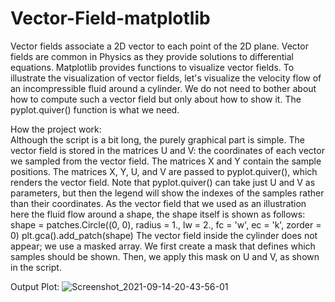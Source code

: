 # Vector-Field-matplotlib
Vector fields associate a 2D vector to each point of the 2D plane. Vector fields are common in Physics as they provide solutions to differential equations. Matplotlib provides functions to visualize vector fields. To illustrate the visualization of vector fields, let's visualize the velocity flow of an incompressible fluid around a cylinder. We do not need to bother about how to compute such a vector field but only about how to show it. The pyplot.quiver() function is what we need.


How the project work:   
Although the script is a bit long, the purely graphical part is simple. The vector field is stored in the matrices U and V: the coordinates of each vector we sampled from the vector field. The matrices X and Y contain the sample positions. The matrices X, Y, U, and V are passed to pyplot.quiver(), which renders the vector field. Note that pyplot.quiver() can take just U and V as parameters, but then the legend will show the indexes of the samples rather than their coordinates. As the vector field that we used as an illustration here the fluid flow around a shape, the shape itself is shown as follows:  shape = patches.Circle((0, 0), radius = 1., lw = 2., fc = 'w', ec   = 'k', zorder = 0)  plt.gca().add_patch(shape)  The vector field inside the cylinder does not appear; we use a masked array. We first create a mask that defines which samples should be shown. Then, we apply this mask on U and V, as shown in the script. 

Output Plot: 
![Screenshot_2021-09-14-20-43-56-01](https://user-images.githubusercontent.com/34489444/133284513-8a57e679-c59b-4d44-95cf-c7e37dd3178b.jpg)

